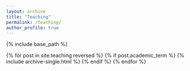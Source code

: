 ```yaml
---
layout: archive
title: "Teaching"
permalink: /teaching/
author_profile: true
---
```


{% include base_path %}

{% for post in site.teaching reversed %}
  {% if post.academic_term %}
    {% include archive-single.html %}
  {% endif %}
{% endfor %}
